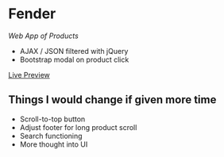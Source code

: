 # Fender
*Web App of Products*
* AJAX / JSON filtered with jQuery
* Bootstrap modal on product click

[Live Preview](http://mvgorski.com/fender/index.html)

## Things I would change if given more time
* Scroll-to-top button
* Adjust footer for long product scroll
* Search functioning
* More thought into UI
